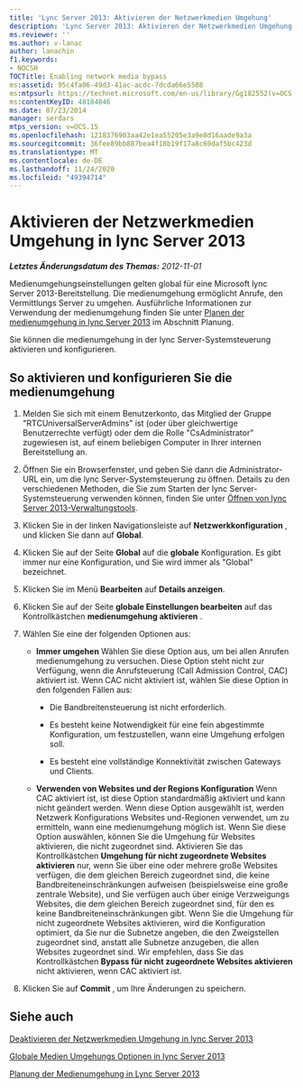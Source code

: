 ```yaml
---
title: 'Lync Server 2013: Aktivieren der Netzwerkmedien Umgehung'
description: 'Lync Server 2013: Aktivieren der Netzwerkmedien Umgehung.'
ms.reviewer: ''
ms.author: v-lanac
author: lanachin
f1.keywords:
- NOCSH
TOCTitle: Enabling network media bypass
ms:assetid: 95c4fa06-49d3-41ac-acdc-7dcda66e5508
ms:mtpsurl: https://technet.microsoft.com/en-us/library/Gg182552(v=OCS.15)
ms:contentKeyID: 48184846
ms.date: 07/23/2014
manager: serdars
mtps_version: v=OCS.15
ms.openlocfilehash: 1218376903aa42e1ea55205e3a9e8d16aade9a3a
ms.sourcegitcommit: 36fee89bb887bea4f18b19f17a8c69daf5bc423d
ms.translationtype: MT
ms.contentlocale: de-DE
ms.lasthandoff: 11/24/2020
ms.locfileid: "49394714"
---
```

# <a name="enabling-network-media-bypass-in-lync-server-2013"></a>Aktivieren der Netzwerkmedien Umgehung in lync Server 2013

<div data-xmlns="http://www.w3.org/1999/xhtml">

<div class="topic" data-xmlns="http://www.w3.org/1999/xhtml" data-msxsl="urn:schemas-microsoft-com:xslt" data-cs="https://msdn.microsoft.com/">

<div data-asp="https://msdn2.microsoft.com/asp">



</div>

<div id="mainSection">

<div id="mainBody">

<span> </span>

_**Letztes Änderungsdatum des Themas:** 2012-11-01_

Medienumgehungseinstellungen gelten global für eine Microsoft lync Server 2013-Bereitstellung. Die medienumgehung ermöglicht Anrufe, den Vermittlungs Server zu umgehen. Ausführliche Informationen zur Verwendung der medienumgehung finden Sie unter [Planen der medienumgehung in lync Server 2013](lync-server-2013-planning-for-media-bypass.md) im Abschnitt Planung.

Sie können die medienumgehung in der lync Server-Systemsteuerung aktivieren und konfigurieren.

<div>

## <a name="to-enable-and-configure-media-bypass"></a>So aktivieren und konfigurieren Sie die medienumgehung

1.  Melden Sie sich mit einem Benutzerkonto, das Mitglied der Gruppe "RTCUniversalServerAdmins" ist (oder über gleichwertige Benutzerrechte verfügt) oder dem die Rolle "CsAdministrator" zugewiesen ist, auf einem beliebigen Computer in Ihrer internen Bereitstellung an.

2.  Öffnen Sie ein Browserfenster, und geben Sie dann die Administrator-URL ein, um die lync Server-Systemsteuerung zu öffnen. Details zu den verschiedenen Methoden, die Sie zum Starten der lync Server-Systemsteuerung verwenden können, finden Sie unter [Öffnen von lync Server 2013-Verwaltungstools](lync-server-2013-open-lync-server-administrative-tools.md).

3.  Klicken Sie in der linken Navigationsleiste auf **Netzwerkkonfiguration** , und klicken Sie dann auf **Global**.

4.  Klicken Sie auf der Seite **Global** auf die **globale** Konfiguration. Es gibt immer nur eine Konfiguration, und Sie wird immer als "Global" bezeichnet.

5.  Klicken Sie im Menü **Bearbeiten** auf **Details anzeigen**.

6.  Klicken Sie auf der Seite **globale Einstellungen bearbeiten** auf das Kontrollkästchen **medienumgehung aktivieren** .

7.  Wählen Sie eine der folgenden Optionen aus:
    
      - **Immer umgehen**   Wählen Sie diese Option aus, um bei allen Anrufen medienumgehung zu versuchen. Diese Option steht nicht zur Verfügung, wenn die Anrufsteuerung (Call Admission Control, CAC) aktiviert ist. Wenn CAC nicht aktiviert ist, wählen Sie diese Option in den folgenden Fällen aus:
        
          - Die Bandbreitensteuerung ist nicht erforderlich.
        
          - Es besteht keine Notwendigkeit für eine fein abgestimmte Konfiguration, um festzustellen, wann eine Umgehung erfolgen soll.
        
          - Es besteht eine vollständige Konnektivität zwischen Gateways und Clients.
    
      - **Verwenden von Websites und der Regions Konfiguration**   Wenn CAC aktiviert ist, ist diese Option standardmäßig aktiviert und kann nicht geändert werden. Wenn diese Option ausgewählt ist, werden Netzwerk Konfigurations Websites und-Regionen verwendet, um zu ermitteln, wann eine medienumgehung möglich ist. Wenn Sie diese Option auswählen, können Sie die Umgehung für Websites aktivieren, die nicht zugeordnet sind. Aktivieren Sie das Kontrollkästchen **Umgehung für nicht zugeordnete Websites aktivieren** nur, wenn Sie über eine oder mehrere große Websites verfügen, die dem gleichen Bereich zugeordnet sind, die keine Bandbreiteneinschränkungen aufweisen (beispielsweise eine große zentrale Website), und Sie verfügen auch über einige Verzweigungs Websites, die dem gleichen Bereich zugeordnet sind, für den es keine Bandbreiteneinschränkungen gibt. Wenn Sie die Umgehung für nicht zugeordnete Websites aktivieren, wird die Konfiguration optimiert, da Sie nur die Subnetze angeben, die den Zweigstellen zugeordnet sind, anstatt alle Subnetze anzugeben, die allen Websites zugeordnet sind. Wir empfehlen, dass Sie das Kontrollkästchen **Bypass für nicht zugeordnete Websites aktivieren** nicht aktivieren, wenn CAC aktiviert ist.

8.  Klicken Sie auf **Commit** , um Ihre Änderungen zu speichern.

</div>

<div>

## <a name="see-also"></a>Siehe auch


[Deaktivieren der Netzwerkmedien Umgehung in lync Server 2013](lync-server-2013-disabling-network-media-bypass.md)  


[Globale Medien Umgehungs Optionen in lync Server 2013](lync-server-2013-global-media-bypass-options.md)  


[Planung der Medienumgehung in Lync Server 2013](lync-server-2013-planning-for-media-bypass.md)  
  

</div>

</div>

<span> </span>

</div>

</div>

</div>

